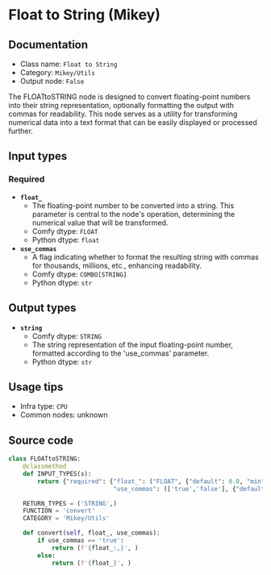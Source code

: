 # Float to String (Mikey)
## Documentation
- Class name: `Float to String`
- Category: `Mikey/Utils`
- Output node: `False`

The FLOATtoSTRING node is designed to convert floating-point numbers into their string representation, optionally formatting the output with commas for readability. This node serves as a utility for transforming numerical data into a text format that can be easily displayed or processed further.
## Input types
### Required
- **`float_`**
    - The floating-point number to be converted into a string. This parameter is central to the node's operation, determining the numerical value that will be transformed.
    - Comfy dtype: `FLOAT`
    - Python dtype: `float`
- **`use_commas`**
    - A flag indicating whether to format the resulting string with commas for thousands, millions, etc., enhancing readability.
    - Comfy dtype: `COMBO[STRING]`
    - Python dtype: `str`
## Output types
- **`string`**
    - Comfy dtype: `STRING`
    - The string representation of the input floating-point number, formatted according to the 'use_commas' parameter.
    - Python dtype: `str`
## Usage tips
- Infra type: `CPU`
- Common nodes: unknown


## Source code
```python
class FLOATtoSTRING:
    @classmethod
    def INPUT_TYPES(s):
        return {"required": {"float_": ("FLOAT", {"default": 0.0, "min": 0.0, "max": 1000000.0}),
                             "use_commas": (['true','false'], {"default": 'false'})}}

    RETURN_TYPES = ('STRING',)
    FUNCTION = 'convert'
    CATEGORY = 'Mikey/Utils'

    def convert(self, float_, use_commas):
        if use_commas == 'true':
            return (f'{float_:,}', )
        else:
            return (f'{float_}', )

```
